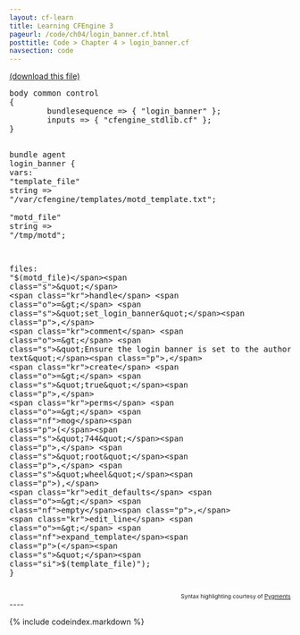```yaml
---
layout: cf-learn
title: Learning CFEngine 3
pageurl: /code/ch04/login_banner.cf.html
posttitle: Code > Chapter 4 > login_banner.cf
navsection: code
---
```


[(download this file)](https://raw.github.com/zzamboni/cf-learn.info/master/src/ch04/login_banner.cf)

<div class="highlight"><pre><span class="k">body</span> <span class="k">common</span> <span class="k">control</span> 
<span class="p">{</span>
        <span class="kr">bundlesequence</span> <span class="o">=&gt;</span> <span class="p">{</span> <span class="s">&quot;login_banner&quot;</span> <span class="p">};</span>
        <span class="kr">inputs</span> <span class="o">=&gt;</span> <span class="p">{</span> <span class="s">&quot;cfengine_stdlib.cf&quot;</span> <span class="p">};</span> 
<span class="p">}</span>

<span class="k">bundle</span> <span class="k">agent</span> <span class="nf">login_banner</span>
<span class="p">{</span>
  <span class="kd">vars</span><span class="p">:</span>
      <span class="p">&quot;</span><span class="nv">template_file</span><span class="p">&quot;</span> <span class="kt">string</span> <span class="o">=&gt;</span> <span class="s">&quot;/var/cfengine/templates/motd_template.txt&quot;</span><span class="p">;</span>   
      <span class="p">&quot;</span><span class="nv">motd_file</span><span class="p">&quot;</span>     <span class="kt">string</span> <span class="o">=&gt;</span> <span class="s">&quot;/tmp/motd&quot;</span><span class="p">;</span> 
      
  <span class="kd">files</span><span class="p">:</span>
      <span class="s">&quot;</span><span class="si">$(motd_file)</span><span class="s">&quot;</span>   
        <span class="kr">handle</span> <span class="o">=&gt;</span> <span class="s">&quot;set_login_banner&quot;</span><span class="p">,</span>
        <span class="kr">comment</span> <span class="o">=&gt;</span> <span class="s">&quot;Ensure the login banner is set to the authorized text&quot;</span><span class="p">,</span>
        <span class="kr">create</span> <span class="o">=&gt;</span> <span class="s">&quot;true&quot;</span><span class="p">,</span>
        <span class="kr">perms</span> <span class="o">=&gt;</span> <span class="nf">mog</span><span class="p">(</span><span class="s">&quot;744&quot;</span><span class="p">,</span> <span class="s">&quot;root&quot;</span><span class="p">,</span> <span class="s">&quot;wheel&quot;</span><span class="p">),</span>
        <span class="kr">edit_defaults</span> <span class="o">=&gt;</span> <span class="nf">empty</span><span class="p">,</span>
        <span class="kr">edit_line</span> <span class="o">=&gt;</span> <span class="nf">expand_template</span><span class="p">(</span><span class="s">&quot;</span><span class="si">$(template_file)</span><span class="s">&quot;</span><span class="p">);</span> 
<span class="p">}</span>
</pre></div>

<div align="right"><font size="-2">Syntax highlighting courtesy of <a href="http://blog.zzamboni.org/cfengine3-lexer-for-pygments">Pygments</a></font></div>
----

{% include codeindex.markdown %}
